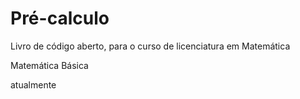 # Pré-calculo

Livro de código aberto, para o curso de licenciatura em Matemática

Matemática Básica

atualmente
